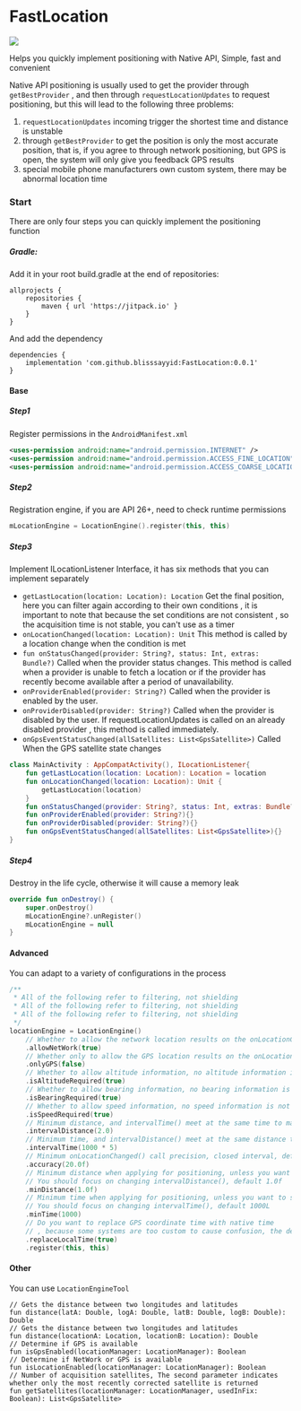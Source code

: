 # FastLocation

[![](https://jitpack.io/v/blisssayyid/FastLocation.svg)](https://jitpack.io/#blisssayyid/FastLocation)

Helps you quickly implement positioning with Native API, Simple, fast and convenient

Native API positioning is usually used to get the provider through `getBestProvider`
, and then through `requestLocationUpdates` to request positioning, but this will
lead to the following three problems:
1. `requestLocationUpdates` incoming trigger the shortest time and distance is unstable
2. through `getBestProvider` to get the position is only the most accurate position,
that is, if you agree to through network positioning, but GPS is open, the system will
only give you feedback GPS results
3. special mobile phone manufacturers own custom system, there may be abnormal location time

### Start

There are only four steps you can quickly implement the positioning function

##### Gradle:

Add it in your root build.gradle at the end of repositories:
```
allprojects {
    repositories {
        maven { url 'https://jitpack.io' }
    }
}
```
And add the dependency
```
dependencies {
    implementation 'com.github.blisssayyid:FastLocation:0.0.1'
}
```
#### Base
##### Step1
Register permissions in the `AndroidManifest.xml`

``` XML
<uses-permission android:name="android.permission.INTERNET" />
<uses-permission android:name="android.permission.ACCESS_FINE_LOCATION" />
<uses-permission android:name="android.permission.ACCESS_COARSE_LOCATION" />
```

##### Step2
Registration engine, if you are API 26+, need to check runtime permissions

``` Kotlin
mLocationEngine = LocationEngine().register(this, this)
```

##### Step3
Implement ILocationListener Interface, it has six methods that you can implement separately
* `getLastLocation(location: Location): Location`
Get the final position, here you can filter again according to their own conditions
, it is important to note that because the set conditions are not consistent
, so the acquisition time is not stable, you can't use as a timer
* `onLocationChanged(location: Location): Unit`
This method is called by a location change when the condition is met
* `fun onStatusChanged(provider: String?, status: Int, extras: Bundle?)`
Called when the provider status changes. This method is called when a provider
is unable to fetch a location or if the provider has recently become
available after a period of unavailability.
* `onProviderEnabled(provider: String?)`
Called when the provider is enabled by the user.
* `onProviderDisabled(provider: String?)`
Called when the provider is disabled by the user. If requestLocationUpdates
is called on an already disabled provider
, this method is called immediately.
* `onGpsEventStatusChanged(allSatellites: List<GpsSatellite>)`
Called When the GPS satellite state changes

``` Kotlin
class MainActivity : AppCompatActivity(), ILocationListener{
    fun getLastLocation(location: Location): Location = location
    fun onLocationChanged(location: Location): Unit {
        getLastLocation(location)
    }
    fun onStatusChanged(provider: String?, status: Int, extras: Bundle?) {}
    fun onProviderEnabled(provider: String?){}
    fun onProviderDisabled(provider: String?){}
    fun onGpsEventStatusChanged(allSatellites: List<GpsSatellite>){}
}
```

##### Step4
Destroy in the life cycle, otherwise it will cause a memory leak

``` Kotlin
override fun onDestroy() {
    super.onDestroy()
    mLocationEngine?.unRegister()
    mLocationEngine = null
}
```
#### Advanced

You can adapt to a variety of configurations in the process

``` Kotlin
/**
 * All of the following refer to filtering, not shielding
 * All of the following refer to filtering, not shielding
 * All of the following refer to filtering, not shielding
 */
locationEngine = LocationEngine()
    // Whether to allow the network location results on the onLocationChanged() callback, the default true
    .allowNetWork(true)
    // Whether only to allow the GPS location results on the onLocationChanged() callback, the default false
    .onlyGPS(false)
    // Whether to allow altitude information, no altitude information is not allowed to enter the onLocationChanged() callback, the default false
    .isAltitudeRequired(true)
    // Whether to allow bearing information, no bearing information is not allowed to enter the onLocationChanged() callback, the default false
    .isBearingRequired(true)
    // Whether to allow speed information, no speed information is not allowed to enter the onLocationChanged() callback, the default false
    .isSpeedRequired(true)
    // Minimum distance, and intervalTime() meet at the same time to make onLocationChanged() callback, the default 0.0
    .intervalDistance(2.0)
    // Minimum time, and intervalDistance() meet at the same distance to make onLocationChanged() callback, the default 0L
    .intervalTime(1000 * 5)
    // Minimum onLocationChanged() call precision, closed interval, default - 1.0f
    .accuracy(20.0f)
    // Minimum distance when applying for positioning, unless you want to save power, generally do not change
    // You should focus on changing intervalDistance(), default 1.0f
    .minDistance(1.0f)
    // Minimum time when applying for positioning, unless you want to save power, generally do not change
    // You should focus on changing intervalTime(), default 1000L
    .minTime(1000)
    // Do you want to replace GPS coordinate time with native time
    // , because some systems are too custom to cause confusion, the default is true
    .replaceLocalTime(true)
    .register(this, this)
```

#### Other

You can use `LocationEngineTool`

```
// Gets the distance between two longitudes and latitudes
fun distance(latA: Double, logA: Double, latB: Double, logB: Double): Double
// Gets the distance between two longitudes and latitudes
fun distance(locationA: Location, locationB: Location): Double
// Determine if GPS is available
fun isGpsEnabled(locationManager: LocationManager): Boolean
// Determine if NetWork or GPS is available
fun isLocationEnabled(locationManager: LocationManager): Boolean
// Number of acquisition satellites, The second parameter indicates whether only the most recently corrected satellite is returned
fun getSatellites(locationManager: LocationManager, usedInFix: Boolean): List<GpsSatellite>
```